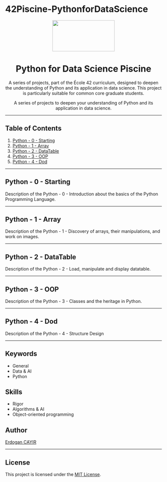 # 42Piscine-PythonforDataScience
<p align="center">
  <img width="200" height="100" src="https://github.com/erdogancayir/42Piscine-PythonforDataScience/assets/94300378/1292311d-834c-43ce-b368-5dd9e3f75a7a">
</p>
<h1 align="center">Python for Data Science Piscine</h1>

<p align="center">
  A series of projects, part of the École 42 curriculum, designed to deepen the understanding of Python and its application in data science. This project is particularly suitable for common core graduate students.
</p>
<p align="center">
  A series of projects to deepen your understanding of Python and its application in data science.
</p>

<hr/>

## Table of Contents

1. [Python - 0 - Starting](#python-0-starting)
2. [Python - 1 - Array](#python-1-array)
3. [Python - 2 - DataTable](#python-2-datatable)
4. [Python - 3 - OOP](#python-3-oop)
5. [Python - 4 - Dod](#python-4-dod)

<hr/>

## Python - 0 - Starting
Description of the Python - 0 -
Introduction about the basics of the Python Programming Language. 

<hr/>

## Python - 1 - Array
Description of the Python - 1 -
 Discovery of arrays, their manipulations, and work on images. 
<hr/>

## Python - 2 - DataTable
Description of the Python - 2 -
Load, manipulate and display datatable. 
<hr/>

## Python - 3 - OOP
Description of the Python - 3 -
Classes and the heritage in Python. 
<hr/>

## Python - 4 - Dod
Description of the Python - 4 -
Structure Design 
<hr/>

## Keywords

- General
- Data & AI
- Python

## Skills

- Rigor
- Algorithms & AI
- Object-oriented programming

## Author

<a href="https://github.com/erdogancayir">Erdogan CAYIR</a>

<hr/>

## License

This project is licensed under the [MIT License](LICENSE).
